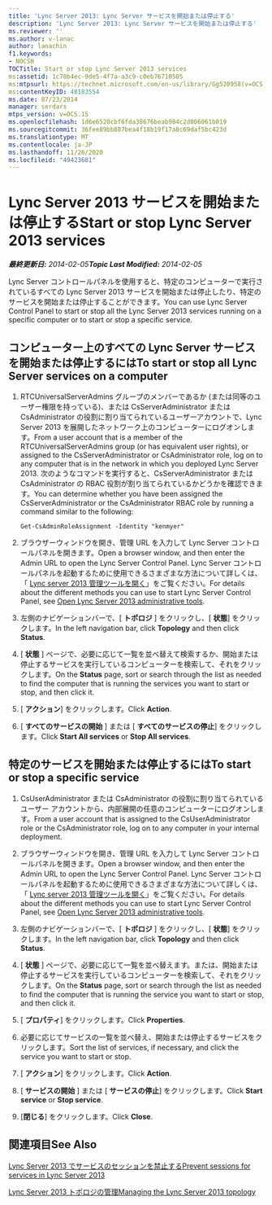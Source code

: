 ```yaml
---
title: 'Lync Server 2013: Lync Server サービスを開始または停止する'
description: 'Lync Server 2013: Lync Server サービスを開始または停止する'
ms.reviewer: ''
ms.author: v-lanac
author: lanachin
f1.keywords:
- NOCSH
TOCTitle: Start or stop Lync Server 2013 services
ms:assetid: 1c70b4ec-9de5-4f7a-a3c9-c0eb76710505
ms:mtpsurl: https://technet.microsoft.com/en-us/library/Gg520958(v=OCS.15)
ms:contentKeyID: 48183554
ms.date: 07/23/2014
manager: serdars
mtps_version: v=OCS.15
ms.openlocfilehash: 1d6e6520cbf6fda38676beab984c2d006061b019
ms.sourcegitcommit: 36fee89bb887bea4f18b19f17a8c69daf5bc423d
ms.translationtype: MT
ms.contentlocale: ja-JP
ms.lasthandoff: 11/26/2020
ms.locfileid: "49423681"
---
```

# <a name="start-or-stop-lync-server-2013-services"></a><span data-ttu-id="63722-103">Lync Server 2013 サービスを開始または停止する</span><span class="sxs-lookup"><span data-stu-id="63722-103">Start or stop Lync Server 2013 services</span></span>

<div data-xmlns="http://www.w3.org/1999/xhtml">

<div class="topic" data-xmlns="http://www.w3.org/1999/xhtml" data-msxsl="urn:schemas-microsoft-com:xslt" data-cs="https://msdn.microsoft.com/">

<div data-asp="https://msdn2.microsoft.com/asp">



</div>

<div id="mainSection">

<div id="mainBody"><span data-ttu-id="63722-104">

<span> </span></span><span class="sxs-lookup"><span data-stu-id="63722-104">

<span> </span></span></span>

<span data-ttu-id="63722-105">_**最終更新日:** 2014-02-05_</span><span class="sxs-lookup"><span data-stu-id="63722-105">_**Topic Last Modified:** 2014-02-05_</span></span>

<span data-ttu-id="63722-106">Lync Server コントロールパネルを使用すると、特定のコンピューターで実行されているすべての Lync Server 2013 サービスを開始または停止したり、特定のサービスを開始または停止することができます。</span><span class="sxs-lookup"><span data-stu-id="63722-106">You can use Lync Server Control Panel to start or stop all the Lync Server 2013 services running on a specific computer or to start or stop a specific service.</span></span>

<div>

## <a name="to-start-or-stop-all-lync-server-services-on-a-computer"></a><span data-ttu-id="63722-107">コンピューター上のすべての Lync Server サービスを開始または停止するには</span><span class="sxs-lookup"><span data-stu-id="63722-107">To start or stop all Lync Server services on a computer</span></span>

1.  <span data-ttu-id="63722-108">RTCUniversalServerAdmins グループのメンバーであるか (または同等のユーザー権限を持っている)、または CsServerAdministrator または CsAdministrator の役割に割り当てられているユーザーアカウントで、Lync Server 2013 を展開したネットワーク上のコンピューターにログオンします。</span><span class="sxs-lookup"><span data-stu-id="63722-108">From a user account that is a member of the RTCUniversalServerAdmins group (or has equivalent user rights), or assigned to the CsServerAdministrator or CsAdministrator role, log on to any computer that is in the network in which you deployed Lync Server 2013.</span></span> <span data-ttu-id="63722-109">次のようなコマンドを実行すると、CsServerAdministrator または CsAdministrator の RBAC 役割が割り当てられているかどうかを確認できます。</span><span class="sxs-lookup"><span data-stu-id="63722-109">You can determine whether you have been assigned the CsServerAdministrator or the CsAdministrator RBAC role by running a command similar to the following:</span></span>
    
        Get-CsAdminRoleAssignment -Identity "kenmyer"

2.  <span data-ttu-id="63722-110">ブラウザーウィンドウを開き、管理 URL を入力して Lync Server コントロールパネルを開きます。</span><span class="sxs-lookup"><span data-stu-id="63722-110">Open a browser window, and then enter the Admin URL to open the Lync Server Control Panel.</span></span> <span data-ttu-id="63722-111">Lync Server コントロールパネルを起動するために使用できるさまざまな方法について詳しくは、「 [Lync server 2013 管理ツールを開く](lync-server-2013-open-lync-server-administrative-tools.md)」をご覧ください。</span><span class="sxs-lookup"><span data-stu-id="63722-111">For details about the different methods you can use to start Lync Server Control Panel, see [Open Lync Server 2013 administrative tools](lync-server-2013-open-lync-server-administrative-tools.md).</span></span>

3.  <span data-ttu-id="63722-112">左側のナビゲーションバーで、[ **トポロジ** ] をクリックし、[ **状態**] をクリックします。</span><span class="sxs-lookup"><span data-stu-id="63722-112">In the left navigation bar, click **Topology** and then click **Status**.</span></span>

4.  <span data-ttu-id="63722-113">[ **状態** ] ページで、必要に応じて一覧を並べ替えて検索するか、開始または停止するサービスを実行しているコンピューターを検索して、それをクリックします。</span><span class="sxs-lookup"><span data-stu-id="63722-113">On the **Status** page, sort or search through the list as needed to find the computer that is running the services you want to start or stop, and then click it.</span></span>

5.  <span data-ttu-id="63722-114">[ **アクション**] をクリックします。</span><span class="sxs-lookup"><span data-stu-id="63722-114">Click **Action**.</span></span>

6.  <span data-ttu-id="63722-115">[ **すべてのサービスの開始** ] または [ **すべてのサービスの停止**] をクリックします。</span><span class="sxs-lookup"><span data-stu-id="63722-115">Click **Start All services** or **Stop All services**.</span></span>

</div>

<div>

## <a name="to-start-or-stop-a-specific-service"></a><span data-ttu-id="63722-116">特定のサービスを開始または停止するには</span><span class="sxs-lookup"><span data-stu-id="63722-116">To start or stop a specific service</span></span>

1.  <span data-ttu-id="63722-117">CsUserAdministrator または CsAdministrator の役割に割り当てられているユーザー アカウントから、内部展開の任意のコンピューターにログオンします。</span><span class="sxs-lookup"><span data-stu-id="63722-117">From a user account that is assigned to the CsUserAdministrator role or the CsAdministrator role, log on to any computer in your internal deployment.</span></span>

2.  <span data-ttu-id="63722-118">ブラウザーウィンドウを開き、管理 URL を入力して Lync Server コントロールパネルを開きます。</span><span class="sxs-lookup"><span data-stu-id="63722-118">Open a browser window, and then enter the Admin URL to open the Lync Server Control Panel.</span></span> <span data-ttu-id="63722-119">Lync Server コントロールパネルを起動するために使用できるさまざまな方法について詳しくは、「 [Lync server 2013 管理ツールを開く](lync-server-2013-open-lync-server-administrative-tools.md)」をご覧ください。</span><span class="sxs-lookup"><span data-stu-id="63722-119">For details about the different methods you can use to start Lync Server Control Panel, see [Open Lync Server 2013 administrative tools](lync-server-2013-open-lync-server-administrative-tools.md).</span></span>

3.  <span data-ttu-id="63722-120">左側のナビゲーションバーで、[ **トポロジ** ] をクリックし、[ **状態**] をクリックします。</span><span class="sxs-lookup"><span data-stu-id="63722-120">In the left navigation bar, click **Topology** and then click **Status**.</span></span>

4.  <span data-ttu-id="63722-121">[ **状態** ] ページで、必要に応じて一覧を並べ替えます。または、開始または停止するサービスを実行しているコンピューターを検索して、それをクリックします。</span><span class="sxs-lookup"><span data-stu-id="63722-121">On the **Status** page, sort or search through the list as needed to find the computer that is running the service you want to start or stop, and then click it.</span></span>

5.  <span data-ttu-id="63722-122">[ **プロパティ**] をクリックします。</span><span class="sxs-lookup"><span data-stu-id="63722-122">Click **Properties**.</span></span>

6.  <span data-ttu-id="63722-123">必要に応じてサービスの一覧を並べ替え、開始または停止するサービスをクリックします。</span><span class="sxs-lookup"><span data-stu-id="63722-123">Sort the list of services, if necessary, and click the service you want to start or stop.</span></span>

7.  <span data-ttu-id="63722-124">[ **アクション**] をクリックします。</span><span class="sxs-lookup"><span data-stu-id="63722-124">Click **Action**.</span></span>

8.  <span data-ttu-id="63722-125">[ **サービスの開始** ] または [ **サービスの停止**] をクリックします。</span><span class="sxs-lookup"><span data-stu-id="63722-125">Click **Start service** or **Stop service**.</span></span>

9.  <span data-ttu-id="63722-126">[**閉じる**] をクリックします。</span><span class="sxs-lookup"><span data-stu-id="63722-126">Click **Close**.</span></span>

</div>

<div>

## <a name="see-also"></a><span data-ttu-id="63722-127">関連項目</span><span class="sxs-lookup"><span data-stu-id="63722-127">See Also</span></span>


[<span data-ttu-id="63722-128">Lync Server 2013 でサービスのセッションを禁止する</span><span class="sxs-lookup"><span data-stu-id="63722-128">Prevent sessions for services in Lync Server 2013</span></span>](lync-server-2013-prevent-sessions-for-services.md)  


[<span data-ttu-id="63722-129">Lync Server 2013 トポロジの管理</span><span class="sxs-lookup"><span data-stu-id="63722-129">Managing the Lync Server 2013 topology</span></span>](lync-server-2013-managing-the-lync-server-topology.md)  
  

<span data-ttu-id="63722-130"></div>

</div>

<span> </span>

</div>

</div>

</span><span class="sxs-lookup"><span data-stu-id="63722-130"></div>

</div>

<span> </span>

</div>

</div>

</span></span></div>

